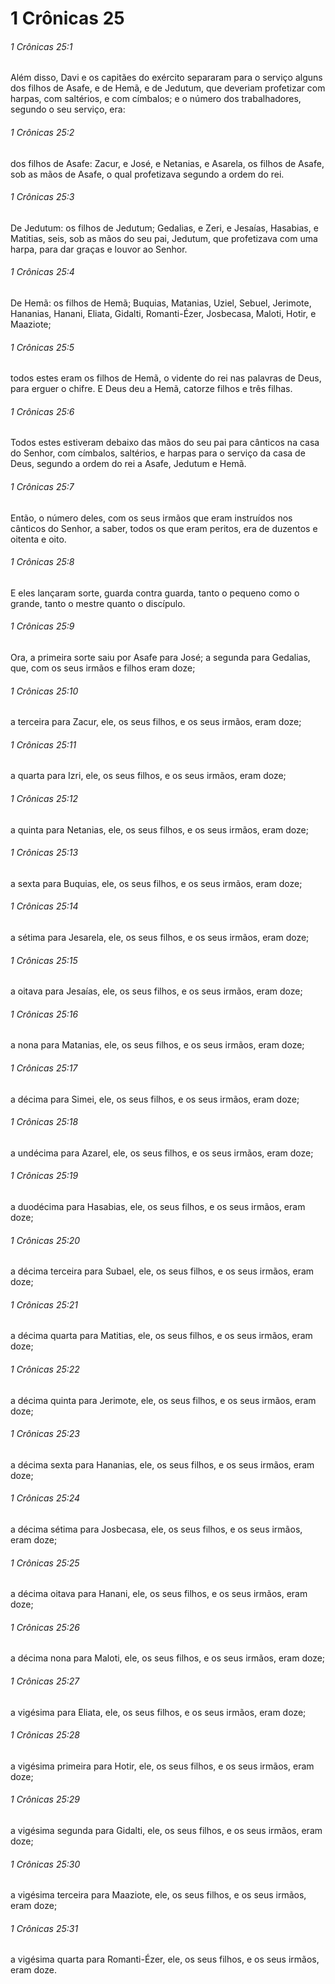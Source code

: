# 1 Crônicas 25

###### 1 Crônicas 25:1

Além disso, Davi e os capitães do exército separaram para o serviço alguns dos filhos de Asafe, e de Hemã, e de Jedutum, que deveriam profetizar com harpas, com saltérios, e com címbalos; e o número dos trabalhadores, segundo o seu serviço, era:

###### 1 Crônicas 25:2

dos filhos de Asafe: Zacur, e José, e Netanias, e Asarela, os filhos de Asafe, sob as mãos de Asafe, o qual profetizava segundo a ordem do rei.

###### 1 Crônicas 25:3

De Jedutum: os filhos de Jedutum; Gedalias, e Zeri, e Jesaías, Hasabias, e Matitias, seis, sob as mãos do seu pai, Jedutum, que profetizava com uma harpa, para dar graças e louvor ao Senhor.

###### 1 Crônicas 25:4

De Hemã: os filhos de Hemã; Buquias, Matanias, Uziel, Sebuel, Jerimote, Hananias, Hanani, Eliata, Gidalti, Romanti-Ézer, Josbecasa, Maloti, Hotir, e Maaziote;

###### 1 Crônicas 25:5

todos estes eram os filhos de Hemã, o vidente do rei nas palavras de Deus, para erguer o chifre. E Deus deu a Hemã, catorze filhos e três filhas.

###### 1 Crônicas 25:6

Todos estes estiveram debaixo das mãos do seu pai para cânticos na casa do Senhor, com címbalos, saltérios, e harpas para o serviço da casa de Deus, segundo a ordem do rei a Asafe, Jedutum e Hemã.

###### 1 Crônicas 25:7

Então, o número deles, com os seus irmãos que eram instruídos nos cânticos do Senhor, a saber, todos os que eram peritos, era de duzentos e oitenta e oito.

###### 1 Crônicas 25:8

E eles lançaram sorte, guarda contra guarda, tanto o pequeno como o grande, tanto o mestre quanto o discípulo.

###### 1 Crônicas 25:9

Ora, a primeira sorte saiu por Asafe para José; a segunda para Gedalias, que, com os seus irmãos e filhos eram doze;

###### 1 Crônicas 25:10

a terceira para Zacur, ele, os seus filhos, e os seus irmãos, eram doze;

###### 1 Crônicas 25:11

a quarta para Izri, ele, os seus filhos, e os seus irmãos, eram doze;

###### 1 Crônicas 25:12

a quinta para Netanias, ele, os seus filhos, e os seus irmãos, eram doze;

###### 1 Crônicas 25:13

a sexta para Buquias, ele, os seus filhos, e os seus irmãos, eram doze;

###### 1 Crônicas 25:14

a sétima para Jesarela, ele, os seus filhos, e os seus irmãos, eram doze;

###### 1 Crônicas 25:15

a oitava para Jesaías, ele, os seus filhos, e os seus irmãos, eram doze;

###### 1 Crônicas 25:16

a nona para Matanias, ele, os seus filhos, e os seus irmãos, eram doze;

###### 1 Crônicas 25:17

a décima para Simei, ele, os seus filhos, e os seus irmãos, eram doze;

###### 1 Crônicas 25:18

a undécima para Azarel, ele, os seus filhos, e os seus irmãos, eram doze;

###### 1 Crônicas 25:19

a duodécima para Hasabias, ele, os seus filhos, e os seus irmãos, eram doze;

###### 1 Crônicas 25:20

a décima terceira para Subael, ele, os seus filhos, e os seus irmãos, eram doze;

###### 1 Crônicas 25:21

a décima quarta para Matitias, ele, os seus filhos, e os seus irmãos, eram doze;

###### 1 Crônicas 25:22

a décima quinta para Jerimote, ele, os seus filhos, e os seus irmãos, eram doze;

###### 1 Crônicas 25:23

a décima sexta para Hananias, ele, os seus filhos, e os seus irmãos, eram doze;

###### 1 Crônicas 25:24

a décima sétima para Josbecasa, ele, os seus filhos, e os seus irmãos, eram doze;

###### 1 Crônicas 25:25

a décima oitava para Hanani, ele, os seus filhos, e os seus irmãos, eram doze;

###### 1 Crônicas 25:26

a décima nona para Maloti, ele, os seus filhos, e os seus irmãos, eram doze;

###### 1 Crônicas 25:27

a vigésima para Eliata, ele, os seus filhos, e os seus irmãos, eram doze;

###### 1 Crônicas 25:28

a vigésima primeira para Hotir, ele, os seus filhos, e os seus irmãos, eram doze;

###### 1 Crônicas 25:29

a vigésima segunda para Gidalti, ele, os seus filhos, e os seus irmãos, eram doze;

###### 1 Crônicas 25:30

a vigésima terceira para Maaziote, ele, os seus filhos, e os seus irmãos, eram doze;

###### 1 Crônicas 25:31

a vigésima quarta para Romanti-Ézer, ele, os seus filhos, e os seus irmãos, eram doze.

